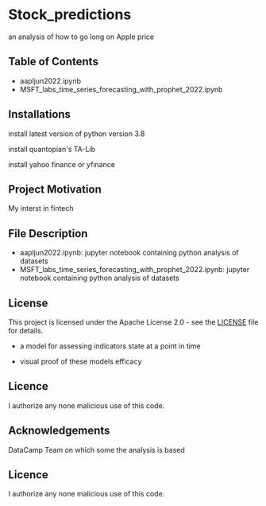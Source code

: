 # Stock_predictions
an analysis of how to go long on Apple price


## Table of Contents

- aapljun2022.ipynb
- MSFT_labs_time_series_forecasting_with_prophet_2022.ipynb


## Installations

install latest version of python version 3.8

install quantopian's TA-Lib

install yahoo finance or yfinance


## Project Motivation

My interst in fintech


## File Description  

- aapljun2022.ipynb: jupyter notebook containing python analysis of datasets
- MSFT_labs_time_series_forecasting_with_prophet_2022.ipynb: jupyter notebook containing python analysis of datasets

## License

This project is licensed under the Apache License 2.0 - see the [LICENSE](LICENSE) file for details.


- a model for assessing indicators state at a point in time

- visual proof of these models efficacy

## Licence

I authorize any none malicious use of this code.



## Acknowledgements

DataCamp Team on which some the analysis is based


## Licence

I authorize any none malicious use of this code.
